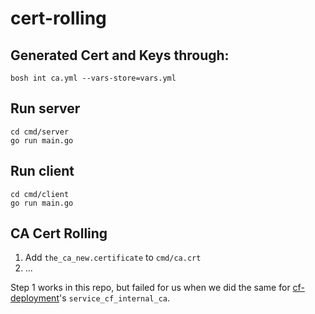 # cert-rolling

## Generated Cert and Keys through:

```
bosh int ca.yml --vars-store=vars.yml
```

## Run server

```
cd cmd/server
go run main.go
```

## Run client

```
cd cmd/client
go run main.go
```

## CA Cert Rolling

1. Add `the_ca_new.certificate` to `cmd/ca.crt` 
2. ...

Step 1 works in this repo, but failed for us when we did the same for [cf-deployment](https://github.com/cloudfoundry/cf-deployment)'s `service_cf_internal_ca`.